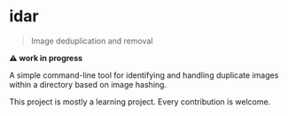 # idar

> Image deduplication and removal 

**⚠️ work in progress**
 
A simple command-line tool for identifying and handling duplicate images within a directory based on image hashing.

This project is mostly a learning project. Every contribution is welcome.